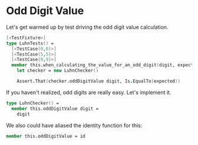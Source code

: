 Odd Digit Value
===============

Let's get warmed up by test driving the odd digit value calculation. 

```fsharp
[<TestFixture>]
type LuhnTests() =
  [<TestCase(0,0)>]
  [<TestCase(5,5)>]
  [<TestCase(9,9)>]
  member this.when_calculating_the_value_for_an_odd_digit(digit, expected) =
    let checker = new LuhnChecker()

    Assert.That(checker.oddDigitValue digit, Is.EqualTo(expected))
```

If you haven't realized, odd digits are really easy. Let's implement it.

```fsharp
type LuhnChecker() =
  member this.oddDigitValue digit =
    digit
```

We also could have aliased the identity function for this:

```fsharp
member this.oddDigitValue = id
```
